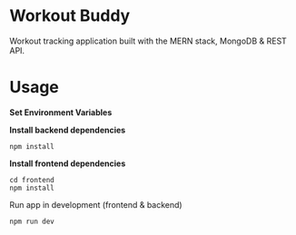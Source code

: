 # Workout Buddy
Workout tracking application built with the MERN stack, MongoDB & REST API.
# Usage
__Set Environment Variables__

__Install backend dependencies__

```
npm install
```

__Install frontend dependencies__

```
cd frontend
npm install
```
Run app in development (frontend & backend)

```
npm run dev
```
